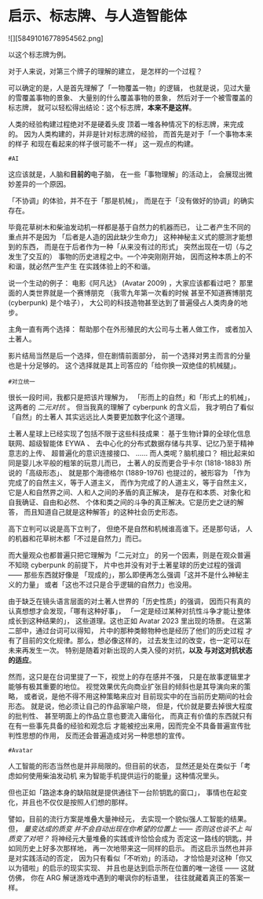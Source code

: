 
# 启示、标志牌、与人造智能体

![][58491016778954562.png]

以这个标志牌为例。

对于人来说，对第三个牌子的理解的建立，
是怎样的一个过程？

可以确定的是，人是首先理解了「一物覆盖一物」的逻辑，
也就是说，见过大量的雪覆盖事物的景象、
大量别的什么覆盖事物的景象，
然后对于一个被雪覆盖的标志牌，
就可以轻松得出结论：这个标志牌，**本来不是这样**。

人类的经验构建过程绝对不是硬着头皮
顶着一堆各种情况下的标志牌，来完成的。
因为人类构建的，并非是针对标志牌的经验，
而首先是对于「一个事物本来的样子
和现在看起来的样子很可能不一样」
这一观点的构建。

`#AI`

这应该就是，人脑和**目前的**电子脑，
在一些「事物理解」的活动上，
会展现出微妙差异的一个原因。

「不协调」的体验，并不在于「那是机械」，
而是在于「没有做好的协调」的确实存在。

毕竟花草树木和柴油发动机一样都是基于自然力的机器而已，
让二者产生不同的重点并不是因为
「后者是人造的因此缺少生命力」
这种神秘主义式的臆测才能想到的东西，
而是在于后者作为一种「从来没有过的形式」
突然出现在一切（与之发生了交互的）
事物的历史进程之中。一个冲突刚刚开始，
因而这种本质上的不和谐，就必然产生产生
在实践体验上的不和谐。

说一个生动的例子：
电影《阿凡达》 (Avatar 2009) ，大家应该都看过吧？
那里面的人类世界就是一个赛博朋克
（我零九年第一次看的时候
甚至不知道赛博朋克 (cyberpunk) 是个啥子），
大公司的科技造物甚至达到了普遍侵占人类肉身的地步。

主角一直有两个选择：
帮助那个在外形殖民的大公司与土著人做工作，
或者加入土著人。

影片结局当然是后一个选择，但在剧情前面部分，
前一个选择对男主而言的分量也是十分足够的。
这个选择就是其上司答应的「给你换一双绝佳的机械腿」。

`#对立统一`

很长一段时间，我都只是把该片理解为，
「形而上的自然」和「形式上的机械」，
这两者的 *二元对抗* 。
但当我真的理解了 cyberpunk 的含义后，
我才明白了看似「自然」的土著人
其实远远比人类要更加数字化这个道理。

土著人星球上已经实现了包括不限于这些科技成果：
基于生物计算的全球化信息联网、超级智能体 EYWA 、
去中心化的分布式数据存储与共享、记忆乃至于精神意志的上传、
超普遍化的意识连接接口、 …… 而人类呢？脑机接口？
相比起来如同是婴儿水平般的粗笨的玩意儿而已，
土著人的反而更合乎卡尔 (1818-1883) 所说的「高级形态」、
就是那个海德格尔 (1889-1976) 也提过的，被形容为
「作为完成了的自然主义，等于人道主义，
而作为完成了的人道主义，等于自然主义，
它是人和自然界之间、人和人之间的矛盾的真正解决，
是存在和本质、对象化和自我确证、自由和必然、
个体和类之间的斗争的真正解决。它是历史之谜的解答，
而且知道自己就是这种解答」的这种社会历史形态。

高下立判可以说是高下立判了，
但绝不是自然和机械谁高谁下。还是那句话，
人的机器和花草树木都「不过是自然力」而已。

而大量观众也都普遍只把它理解为「二元对立」
的另一个因素，则是在观众普遍不知晓 cyberpunk 的前提下，
片中也并没有对于土著星球的历史过程的强调 —— 那些东西就好像是
「现成的」，那么即便再怎么强调「这并不是什么神秘主义的力量」
或者「这也不过只是合乎逻辑的自然力」也没用。

由于缺乏在镜头语言层面的对土著人世界的「历史性质」的强调，
因而只有真的认真想想才会发现，「哪有这种好事」，
「一定是经过某种对抗性斗争才能让整体成长到这种结果的」，
这些道理。这也正如 Avatar 2023 里出现的场景。
在这第二部中，通过台词可以得知，
片中的那种类鲸物种也是经历了他们的历史过程
才有了目前的文化规律。那么，想必像这样的，
过去发生过的改变，也一定可以在未来再发生一次。
特别是随着对新出现的人类入侵的对抗，**以及
与对这对抗状态的适应**。

然而，这只是在台词里提了一下，视觉上的存在感并不强，
只是在故事逻辑里才能够有极其重要的地位。
视觉效果优先向商业扩张目的倾斜也是其导演向来的策略，
或者说，是他不得不用这种策略来应对
目前现实中的在当前历史期间的社会形态。
就是说，他必须让自己的作品家喻户晓，
但是，代价就是要去掉很大程度的批判性、
甚至明面上的作品立意也要流入庸俗化，
而真正有价值的东西就只有
在有一些事先具备的经验和观念后
才能被挖出来用，因而完全不具备普遍宣传批判性思想的作用，
反而还会普遍造成对另一种思想的宣传。

`#Avatar`

人工智能的形态当然也是并非局限的。但目前的状态，
显然还是处在类似于「考虑如何使用柴油发动机
来为智能手机提供运行的能量」这种情况里头。

但也正如「路途本身的缺陷就是提供通往下一台阶钥匙的窗口」，
事情也在起变化，并且也不仅仅是按照人们想的那样。

譬如，目前的流行方案是堆叠大量神经元，
去实现一个貌似强人工智能的结果。但， *量变达成的质变
并不会自动出现在你希望的位置上 —— 否则这也谈不上
叫质变了对吧？* 将神经元大量堆叠的实践或许恰恰会成为
否定这一路线的钥匙，并如同历史上好多次那样地，
再一次地带来这一同样的启示。
而这启示当然也并非是对实践活动的否定，
因为只有看似「不听劝」的活动，
才恰恰是对这种「你又以为错啦」的启示的现实实现、
并且也是达到启示所在位置的唯一途径 —— 这就仿佛，
你在 ARG 解谜游戏中遇到的嘲讽你的标语里，
往往就藏着真正的答案一样。

